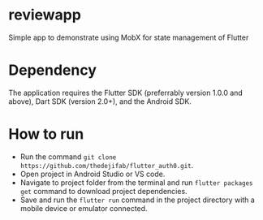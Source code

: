 # reviewapp
Simple app to demonstrate using MobX for state management of Flutter

# Dependency
The application requires the Flutter SDK (preferrably version 1.0.0 and above), Dart SDK (version 2.0+), and the Android SDK.

# How to run
* Run the command `git clone https://github.com/thedejifab/flutter_auth0.git`.
* Open project in Android Studio or VS code.
* Navigate to project folder from the terminal and run `flutter packages get` command to download project dependencies.
* Save and run the `flutter run` command in the project directory with a mobile device or emulator connected.